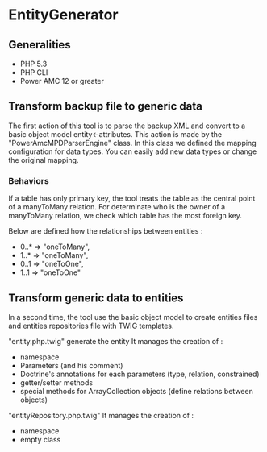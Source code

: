 EntityGenerator
===============

Generalities
------------
- PHP 5.3
- PHP CLI
- Power AMC 12 or greater


Transform backup file to generic data
-------------------------------------
The first action of this tool is to parse the backup XML and convert to a basic object model entity<-attributes.
This action is made by the "PowerAmcMPDParserEngine" class.
In this class we defined the mapping configuration for data types.
You can easily add new data types or change the original mapping.

### Behaviors
If a table has only primary key, the tool treats the table as the central point of a manyToMany relation.
For determinate who is the owner of a manyToMany relation, we check which table has the most foreign key.

Below are defined how the relationships between entities :
- 0..* => "oneToMany",
- 1..* => "oneToMany",
- 0..1 => "oneToOne",
- 1..1 => "oneToOne"


Transform generic data to entities
----------------------------------
In a second time, the tool use the basic object model to create entities files and entities repositories file with TWIG templates.

"entity.php.twig" generate the entity
It manages the creation of :
- namespace
- Parameters (and his comment)
- Doctrine's annotations for each parameters (type, relation, constrained)
- getter/setter methods
- special methods for ArrayCollection objects (define relations between objects)

"entityRepository.php.twig"
It manages the creation of :
- namespace
- empty class

